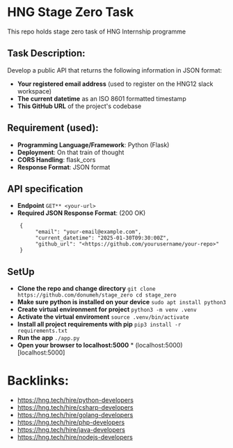 # HNG Stage Zero Task

This repo holds stage zero task of HNG Internship programme


## Task Description:

Develop a public API that returns the following information in JSON format:

* **Your registered email address** (used to register on the HNG12 slack workspace)
* **The current datetime** as an ISO 8601 formatted timestamp
* **This GitHub URL** of the project's codebase

## Requirement (used):

* **Programming Language/Framework**: Python (Flask)
* **Deployment**: On that train of thought
* **CORS Handling**: flask_cors
* **Response Format**: JSON format


## API specification
* **Endpoint** `GET** <your-url>`
* **Required JSON Response Format**: (200 OK)
```
	{
		 "email": "your-email@example.com",
		 "current_datetime": "2025-01-30T09:30:00Z",
		 "github_url": "<https://github.com/yourusername/your-repo>"
	}
```

## SetUp
* **Clone the repo and change directory**
		```
			git clone https://github.com/donumeh/stage_zero
			cd stage_zero
		```
* **Make sure python is installed on your device**
		```
			sudo apt install python3
		```
* **Create virtual environment for project**
		```
			python3 -m venv .venv
		```
* **Activate the virtual enviroment**
		```
			source .venv/bin/activate
		```
* **Install all project requirements with pip**
		```
			pip3 install -r requirements.txt
		```
* **Run the app**
		```
			./app.py
		```
* **Open your browser to localhost:5000**
		* (localhost:5000)[localhost:5000]

# Backlinks:
* https://hng.tech/hire/python-developers
* https://hng.tech/hire/csharp-developers
* https://hng.tech/hire/golang-developers
* https://hng.tech/hire/php-developers
* https://hng.tech/hire/java-developers
* https://hng.tech/hire/nodejs-developers


